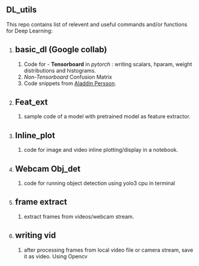 ## DL_utils

This repo contains list of relevent and useful commands and/or functions for Deep Learning:

1. ## basic_dl (Google collab) 
    1. Code for - **Tensorboard** in *pytorch* : writing scalars, hparam, weight distributions and histograms.
    2. *Non-Tensorboard* Confusion Matrix
    3. Code snippets from [Aladdin Persson](https://github.com/aladdinpersson/Machine-Learning-Collection).

2. ## Feat_ext 
    1. sample code of a model with pretrained model as feature extractor.
    
3. ## Inline_plot
    1. code for image and video inline plotting/display in a notebook.
    
4. ## Webcam Obj_det
    1. code for running object detection using yolo3 cpu in terminal 

5. ## frame extract
    1. extract frames from videos/webcam stream.

6. ## writing vid
    1. after processing frames from local video file or camera stream, save it as video. Using Opencv
